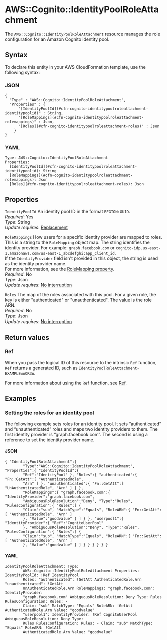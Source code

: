 # AWS::Cognito::IdentityPoolRoleAttachment<a name="aws-resource-cognito-identitypoolroleattachment"></a>

The `AWS::Cognito::IdentityPoolRoleAttachment` resource manages the role configuration for an Amazon Cognito identity pool\.

## Syntax<a name="aws-resource-cognito-identitypoolroleattachment-syntax"></a>

To declare this entity in your AWS CloudFormation template, use the following syntax:

### JSON<a name="aws-resource-cognito-identitypoolroleattachment-syntax.json"></a>

```
{
  "Type" : "AWS::Cognito::IdentityPoolRoleAttachment",
  "Properties" : {
      "[IdentityPoolId](#cfn-cognito-identitypoolroleattachment-identitypoolid)" : String,
      "[RoleMappings](#cfn-cognito-identitypoolroleattachment-rolemappings)" : Json,
      "[Roles](#cfn-cognito-identitypoolroleattachment-roles)" : Json
    }
}
```

### YAML<a name="aws-resource-cognito-identitypoolroleattachment-syntax.yaml"></a>

```
Type: AWS::Cognito::IdentityPoolRoleAttachment
Properties: 
  [IdentityPoolId](#cfn-cognito-identitypoolroleattachment-identitypoolid): String
  [RoleMappings](#cfn-cognito-identitypoolroleattachment-rolemappings): Json
  [Roles](#cfn-cognito-identitypoolroleattachment-roles): Json
```

## Properties<a name="aws-resource-cognito-identitypoolroleattachment-properties"></a>

`IdentityPoolId`  <a name="cfn-cognito-identitypoolroleattachment-identitypoolid"></a>
An identity pool ID in the format `REGION:GUID`\.  
*Required*: Yes  
*Type*: String  
*Update requires*: [Replacement](https://docs.aws.amazon.com/AWSCloudFormation/latest/UserGuide/using-cfn-updating-stacks-update-behaviors.html#update-replacement)

`RoleMappings`  <a name="cfn-cognito-identitypoolroleattachment-rolemappings"></a>
How users for a specific identity provider are mapped to roles\. This is a string to the `RoleMapping` object map\. The string identifies the identity provider\. For example: `graph.facebook.com` or `cognito-idp.us-east-1.amazonaws.com/us-east-1_abcdefghi:app_client_id`\.  
If the `IdentityProvider` field isn't provided in this object, the string is used as the identity provider name\.  
For more information, see the [RoleMapping property](https://docs.aws.amazon.com/AWSCloudFormation/latest/UserGuide/aws-properties-cognito-identitypoolroleattachment-rolemapping.html)\.  
*Required*: No  
*Type*: Json  
*Update requires*: [No interruption](https://docs.aws.amazon.com/AWSCloudFormation/latest/UserGuide/using-cfn-updating-stacks-update-behaviors.html#update-no-interrupt)

`Roles`  <a name="cfn-cognito-identitypoolroleattachment-roles"></a>
The map of the roles associated with this pool\. For a given role, the key is either "authenticated" or "unauthenticated"\. The value is the role ARN\.  
*Required*: No  
*Type*: Json  
*Update requires*: [No interruption](https://docs.aws.amazon.com/AWSCloudFormation/latest/UserGuide/using-cfn-updating-stacks-update-behaviors.html#update-no-interrupt)

## Return values<a name="aws-resource-cognito-identitypoolroleattachment-return-values"></a>

### Ref<a name="aws-resource-cognito-identitypoolroleattachment-return-values-ref"></a>

When you pass the logical ID of this resource to the intrinsic `Ref` function, `Ref` returns a generated ID, such as `IdentityPoolRoleAttachment-EXAMPLEwnOR3n`\.

For more information about using the `Ref` function, see [Ref](https://docs.aws.amazon.com/AWSCloudFormation/latest/UserGuide/intrinsic-function-reference-ref.html)\.

## Examples<a name="aws-resource-cognito-identitypoolroleattachment--examples"></a>



### Setting the roles for an identity pool<a name="aws-resource-cognito-identitypoolroleattachment--examples--Setting_the_roles_for_an_identity_pool"></a>

The following example sets roles for an identity pool\. It sets “authenticated” and “unauthenticated” roles and maps two identity providers to them\. The first identity provider is “graph\.facebook\.com”\. The second is using a reference to set the identity provider name\.

#### JSON<a name="aws-resource-cognito-identitypoolroleattachment--examples--Setting_the_roles_for_an_identity_pool--json"></a>

```
{ "IdentityPoolRoleAttachment":{
        "Type":"AWS::Cognito::IdentityPoolRoleAttachment", "Properties":{ "IdentityPoolId":{
        "Ref":"IdentityPool" }, "Roles":{ "authenticated":{ "Fn::GetAtt":[ "AuthenticatedRole",
        "Arn" ] }, "unauthenticated":{ "Fn::GetAtt":[ "UnAuthenticatedRole", "Arn" ] } },
        "RoleMappings":{ "graph.facebook.com":{ "IdentityProvider":"graph.facebook.com",
        "AmbiguousRoleResolution":"Deny", "Type":"Rules", "RulesConfiguration":{ "Rules":[ {
        "Claim":"sub", "MatchType":"Equals", "RoleARN":{ "Fn::GetAtt":[ "AuthenticatedRole", "Arn" ]
        }, "Value":"goodvalue" } ] } }, "userpool1":{ "IdentityProvider":{ "Ref":"CognitoUserPool"
        }, "AmbiguousRoleResolution":"Deny", "Type":"Rules", "RulesConfiguration":{ "Rules":[ {
        "Claim":"sub", "MatchType":"Equals", "RoleARN":{ "Fn::GetAtt":[ "AuthenticatedRole", "Arn" ]
        }, "Value":"goodvalue" } ] } } } } } }
```

#### YAML<a name="aws-resource-cognito-identitypoolroleattachment--examples--Setting_the_roles_for_an_identity_pool--yaml"></a>

```
IdentityPoolRoleAttachment: Type:
        AWS::Cognito::IdentityPoolRoleAttachment Properties: IdentityPoolId: !Ref IdentityPool
        Roles: "authenticated": !GetAtt AuthenticatedRole.Arn "unauthenticated": !GetAtt
        UnAuthenticatedRole.Arn RoleMappings: "graph.facebook.com": IdentityProvider:
        "graph.facebook.com" AmbiguousRoleResolution: Deny Type: Rules RulesConfiguration: Rules: -
        Claim: "sub" MatchType: "Equals" RoleARN: !GetAtt AuthenticatedRole.Arn Value: "goodvalue"
        "userpool1": IdentityProvider: !Ref CognitoUserPool AmbiguousRoleResolution: Deny Type:
        Rules RulesConfiguration: Rules: - Claim: "sub" MatchType: "Equals" RoleARN: !GetAtt
        AuthenticatedRole.Arn Value: "goodvalue"
```